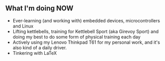 ## What I'm doing NOW

+ Ever-learning (and working with) embedded devices, microcontrollers and Linux 
+ Lifting kettlebells, training for Kettlebell Sport (aka Girevoy Sport) and doing my best to do some form of physical training each day
+ Actively using my Lenovo Thinkpad T61 for my personal work, and it's also kind of a daily driver.
+ Tinkering with LaTeX
